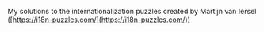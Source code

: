 My solutions to the internationalization puzzles created by Martijn van Iersel ([https://i18n-puzzles.com/](https://i18n-puzzles.com/))